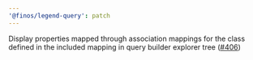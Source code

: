 ```yaml
---
'@finos/legend-query': patch
---
```


Display properties mapped through association mappings for the class defined in the included mapping in query builder explorer tree ([#406](https://github.com/finos/legend-studio/issues/406))
